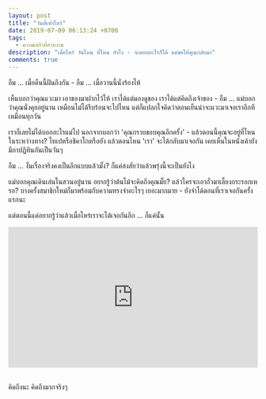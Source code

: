 ```yaml
---
layout: post
title: "วันที่เท่าไหร่"
date: 2019-07-09 06:13:24 +0700
tags:
  - ความเศร้าที่สวยงาม
description: "เมื่อไหร่ วันไหน ที่ไหน ยังไง - จะตอบอะไรก็ได้ แค่ขอให้คุณกลับมา"
comments: true
---
```

อืม ... เมื่อคืนนี้ฝันถึงกัน - อืม ... เมื่อวานนี้นั่งร้องไห้

เห็นบอกว่าคุณแวะมา เอาของมาฝากไว้ให้ เราได้แต่มองดูของ เราได้แต่คิดถึงเจ้าของ - อืม ... แม่บอกว่าคุณนั่งคุยอยู่นาน เหมือนไม่ได้รีบร้อนจะไปไหน แต่ก็แปลกใจคิดว่าตอนเย็นน่าจะแวะมาเจอเราอีกทีเหมือนทุกวัน

เราก็เลยไม่ได้บอกอะไรแม่ไป นอกจากบอกว่า 'คุณกราบขอบคุณอีกครั้ง' - แล้วตอนนี้คุณจะอยู่ที่ไหนในระหว่างทาง? ไทเปหรือชิคาโกหรือยัง แล้วตอนไหน 'เรา' จะได้กลับมาเจอกัน เคยเห็นในหนังเค้ายังมีกาปฏิทินกันเป็นวันๆ

อืม ... งั้นเรื่องจริงคงเป็นอีกแบบแล้วมั๊ง? ก็แค่สงสัยว่าแล้วพรุ่งนี้จะเป็นยังไง

แม่บอกคุณเดินเล่นในสวนอยู่นาน อยากรู้ว่าต้นไม้จะคิดถึงคุณมั๊ย? แล้วใครจะเอาถั่วมาเลี้ยงกระรอกเหรอ? บางครั้งสมาชิกใหม่ก็มาพร้อมกับความทรงจำอะไรๆ เยอะมากมาย - ยังจำได้ตอนที่เราเจอกันครั้งแรกนะ

แต่ตอนนี้แค่อยากรู้ว่าแล้วเมื่อไหร่เราจะได้เจอกันอีก ... ก็แค่นั้น

<div style="position:relative;width:100%;height:0;padding-bottom:56.25%;">
<iframe style="width:100%;height:100%;position:absolute;top:0;left:0;" src="https://www.youtube.com/embed/lU9p1WRfA9w" frameborder="0" allow="autoplay; encrypted-media" allowfullscreen>
</iframe>
</div>
<br />

คิดถึงนะ <i class="fa fa-heart" style="color:#C38FD6"></i> คิดถึงมากจริงๆ
